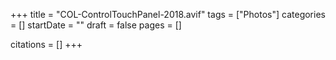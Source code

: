 +++
title = "COL-ControlTouchPanel-2018.avif"
tags = ["Photos"]
categories = []
startDate = ""
draft = false
pages = []

citations = []
+++
